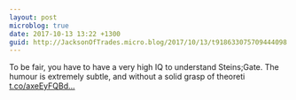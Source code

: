 ```yaml
---
layout: post
microblog: true
date: 2017-10-13 13:22 +1300
guid: http://JacksonOfTrades.micro.blog/2017/10/13/t918633075709444098.html
---
```

To be fair, you have to have a very high IQ to understand Steins;Gate. The humour is extremely subtle, and without a solid grasp of theoreti [t.co/axeEyFQBd...](https://t.co/axeEyFQBdR)
